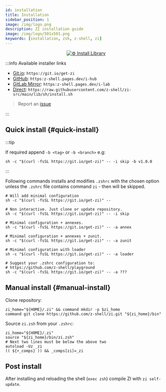 ```yaml
---
id: installation
title: Installation
sidebar_position: 1
image: /img/logo.png
description: ZI installation guide
image: /img/logo/501x501.png
keywords: [installation, zsh, z-shell, zi]
---
```


<!-- Notice: This file is ahead of i18n -->

<div align="center">
  
[![⚙️ Install Library](https://github.com/z-shell/zi-src/actions/workflows/check-sh.yml/badge.svg?branch=main)](https://github.com/z-shell/zi-src/actions/workflows/check-sh.yml)
  
</div>

:::info Available installer links

- [Git.io](https://git.io/get-zi): `https://git.io/get-zi`
- [GitHub](https:z-shell.pages.dev/i-hub): `https:z-shell.pages.dev/i-hub`
- [GitLab Mirror](https:z-shell.pages.dev/i-lab): `https:z-shell.pages.dev/i-lab`
- [Direct](https://raw.githubusercontent.com/z-shell/zi-src/main/lib/sh/install.sh): `https://raw.githubusercontent.com/z-shell/zi-src/main/lib/sh/install.sh`

> Report an [issue](https://github.com/z-shell/zi/issues/new/choose)

:::

## Quick install {#quick-install}

:::tip

If required append `-b <tag>` or `-b <branch>` e.g:

```shell
sh -c "$(curl -fsSL https://git.io/get-zi)" -- -i skip -b v1.0.0
```

:::

Following commands installs and modifies `.zshrc` with the chosen option unless the `.zshrc` file contains command `zi` - then will be skipped.

```shell
# Will add minimal configuration
sh -c "$(curl -fsSL https://git.io/get-zi)" --

# Non interactive. Just clone or update repository.
sh -c "$(curl -fsSL https://git.io/get-zi)" -- -i skip

# Minimal configuration + annexes.
sh -c "$(curl -fsSL https://git.io/get-zi)" -- -a annex

# Minimal configuration + annexes + zunit.
sh -c "$(curl -fsSL https://git.io/get-zi)" -- -a zunit

# Minimal configuration with loader
sh -c "$(curl -fsSL https://git.io/get-zi)" -- -a loader

# Suggest your .zshrc configuration to:
# https://github.com/z-shell/playground
sh -c "$(curl -fsSL https://git.io/get-zi)" -- -a ???
```

## Manual install {#manual-install}

Clone repository:

```shell
zi_home="${HOME}/.zi" && command mkdir -p $zi_home
command git clone https://github.com/z-shell/zi.git "${zi_home}/bin"
```

Source `zi.zsh` from your `.zshrc`:

```shell
zi_home="${HOME}/.zi"
source "${zi_home}/bin/zi.zsh"
# Next two lines must be below the above two
autoload -Uz _zi
(( ${+_comps} )) && _comps[zi]=_zi
```

## Post install

After installing and reloading the shell (`exec zsh`) compile ZI with `zi self-update`.
